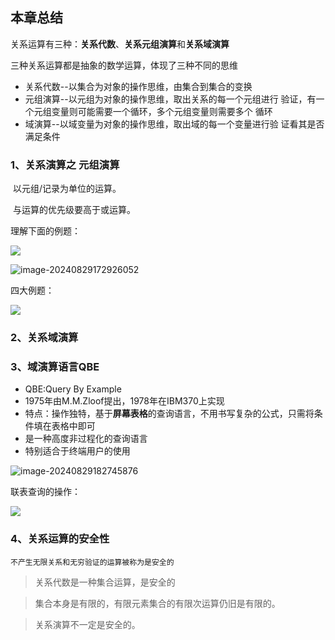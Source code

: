 ## 本章总结

关系运算有三种：**关系代数**、**关系元组演算**和**关系域演算**

三种关系运算都是抽象的数学运算，体现了三种不同的思维

- 关系代数--以集合为对象的操作思维，由集合到集合的变换
- 元组演算--以元组为对象的操作思维，取出关系的每一个元组进行
    验证，有一个元组变量则可能需要一个循环，多个元组变量则需要多个
    循环
- 域演算--以域变量为对象的操作思维，取出域的每一个变量进行验
    证看其是否满足条件

### 1、关系演算之 元组演算

​		以元组/记录为单位的运算。

​	与运算的优先级要高于或运算。



理解下面的例题：

![](https://cdn.jsdelivr.net/gh/ZGuangJie/GoPicture/golang/202408291720805.png)

![image-20240829172926052](C:/Users/%E5%BF%97%E8%BF%9C%E5%B8%88%E5%85%84/AppData/Roaming/Typora/typora-user-images/image-20240829172926052.png)



四大例题：

![](https://cdn.jsdelivr.net/gh/ZGuangJie/GoPicture/golang/202408291746086.png)



### 2、关系域演算



### 3、域演算语言QBE

- QBE:Query By Example
- 1975年由M.M.Zloof提出，1978年在IBM370上实现
- 特点：操作独特，基于**屏幕表格**的查询语言，不用书写复杂的公式，只需将条件填在表格中即可  
- 是一种高度非过程化的查询语言
- 特别适合于终端用户的使用

![image-20240829182745876](C:/Users/%E5%BF%97%E8%BF%9C%E5%B8%88%E5%85%84/AppData/Roaming/Typora/typora-user-images/image-20240829182745876.png)

联表查询的操作：

![](https://cdn.jsdelivr.net/gh/ZGuangJie/GoPicture/golang/202408291829699.png)



### 4、关系运算的安全性

```不产生无限关系和无穷验证的运算被称为是安全的```

> 关系代数是一种集合运算，是安全的

> 集合本身是有限的，有限元素集合的有限次运算仍旧是有限的。

> 关系演算不一定是安全的。